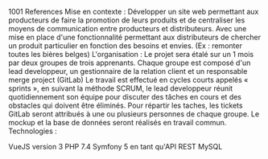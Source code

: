 1001 References
Mise en contexte :
Développer un site web permettant aux producteurs de faire la promotion de leurs produits et de centraliser les moyens de communication entre producteurs et distributeurs.
Avec une mise en place d'une fonctionnalité permettant aux distributeurs de chercher un produit particulier en fonction des besoins et envies. (Ex : remonter toutes les bières belges)
L'organisation :
Le projet sera étalé sur un 1 mois par deux groupes de trois apprenants.
Chaque groupe est composé d'un lead developpeur, un gestionnaire de la relation client et un responsable merge project (GitLab)
Le travail est effectué en cycles courts appelés « sprints », en suivant la méthode SCRUM, le lead developpeur réunit quotidiennement son équipe pour discuter des tâches en cours et des obstacles qui doivent être éliminés.
Pour répartir les taches, les tickets GitLab seront attribués à une ou plusieurs personnes de chaque groupe.
Le mockup et la base de données seront réalisés en travail commun.
Technologies :

VueJS version 3
PHP 7.4
Symfony 5 en tant qu'API REST
MySQL
